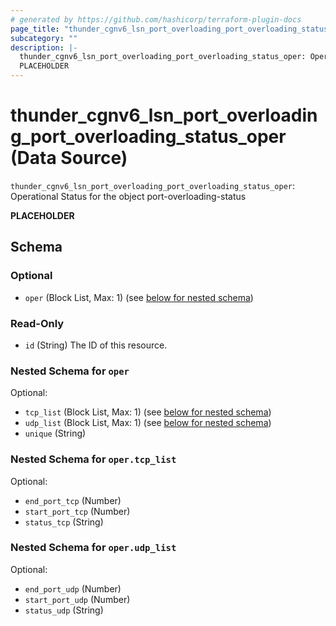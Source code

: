 ```yaml
---
# generated by https://github.com/hashicorp/terraform-plugin-docs
page_title: "thunder_cgnv6_lsn_port_overloading_port_overloading_status_oper Data Source - terraform-provider-thunder"
subcategory: ""
description: |-
  thunder_cgnv6_lsn_port_overloading_port_overloading_status_oper: Operational Status for the object port-overloading-status
  PLACEHOLDER
---
```


# thunder_cgnv6_lsn_port_overloading_port_overloading_status_oper (Data Source)

`thunder_cgnv6_lsn_port_overloading_port_overloading_status_oper`: Operational Status for the object port-overloading-status

__PLACEHOLDER__



<!-- schema generated by tfplugindocs -->
## Schema

### Optional

- `oper` (Block List, Max: 1) (see [below for nested schema](#nestedblock--oper))

### Read-Only

- `id` (String) The ID of this resource.

<a id="nestedblock--oper"></a>
### Nested Schema for `oper`

Optional:

- `tcp_list` (Block List, Max: 1) (see [below for nested schema](#nestedblock--oper--tcp_list))
- `udp_list` (Block List, Max: 1) (see [below for nested schema](#nestedblock--oper--udp_list))
- `unique` (String)

<a id="nestedblock--oper--tcp_list"></a>
### Nested Schema for `oper.tcp_list`

Optional:

- `end_port_tcp` (Number)
- `start_port_tcp` (Number)
- `status_tcp` (String)


<a id="nestedblock--oper--udp_list"></a>
### Nested Schema for `oper.udp_list`

Optional:

- `end_port_udp` (Number)
- `start_port_udp` (Number)
- `status_udp` (String)


